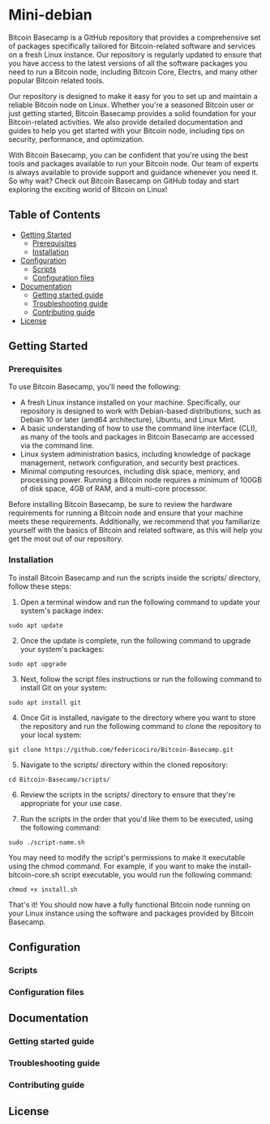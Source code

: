 # Mini-debian
Bitcoin Basecamp is a GitHub repository that provides a comprehensive set of packages specifically tailored for Bitcoin-related software and services on a fresh Linux instance. Our repository is regularly updated to ensure that you have access to the latest versions of all the software packages you need to run a Bitcoin node, including Bitcoin Core, Electrs, and many other popular Bitcoin related tools.

Our repository is designed to make it easy for you to set up and maintain a reliable Bitcoin node on Linux. Whether you're a seasoned Bitcoin user or just getting started, Bitcoin Basecamp provides a solid foundation for your Bitcoin-related activities. We also provide detailed documentation and guides to help you get started with your Bitcoin node, including tips on security, performance, and optimization.

With Bitcoin Basecamp, you can be confident that you're using the best tools and packages available to run your Bitcoin node. Our team of experts is always available to provide support and guidance whenever you need it. So why wait? Check out Bitcoin Basecamp on GitHub today and start exploring the exciting world of Bitcoin on Linux!

## Table of Contents
- [Getting Started](#getting-started)
  - [Prerequisites](#prerequisites)
  - [Installation](#installation)
- [Configuration](#configuration)
  - [Scripts](#scripts)
  - [Configuration files](#configuration-files)
- [Documentation](#documentation)
  - [Getting started guide](#getting-started-guide)
  - [Troubleshooting guide](#troubleshooting-guide)
  - [Contributing guide](#contributing-guide)
- [License](#license)

## Getting Started
### Prerequisites
To use Bitcoin Basecamp, you'll need the following:

- A fresh Linux instance installed on your machine. Specifically, our repository is designed to work with Debian-based distributions, such as Debian 10 or later (amd64 architecture), Ubuntu, and Linux Mint.
- A basic understanding of how to use the command line interface (CLI), as many of the tools and packages in Bitcoin Basecamp are accessed via the command line.
- Linux system administration basics, including knowledge of package management, network configuration, and security best practices.
- Minimal computing resources, including disk space, memory, and processing power. Running a Bitcoin node requires a minimum of 100GB of disk space, 4GB of RAM, and a multi-core processor.

Before installing Bitcoin Basecamp, be sure to review the hardware requirements for running a Bitcoin node and ensure that your machine meets these requirements. Additionally, we recommend that you familiarize yourself with the basics of Bitcoin and related software, as this will help you get the most out of our repository.

### Installation
To install Bitcoin Basecamp and run the scripts inside the scripts/ directory, follow these steps:

1. Open a terminal window and run the following command to update your system's package index:

```sudo apt update```

2. Once the update is complete, run the following command to upgrade your system's packages:

```sudo apt upgrade```

3. Next, follow the script files instructions or run the following command to install Git on your system:

```sudo apt install git```

4. Once Git is installed, navigate to the directory where you want to store the repository and run the following command to clone the repository to your local system:

```git clone https://github.com/federicociro/Bitcoin-Basecamp.git```

5. Navigate to the scripts/ directory within the cloned repository:

```cd Bitcoin-Basecamp/scripts/```

6. Review the scripts in the scripts/ directory to ensure that they're appropriate for your use case.

7. Run the scripts in the order that you'd like them to be executed, using the following command:

```sudo ./script-name.sh```

You may need to modify the script's permissions to make it executable using the chmod command. For example, if you want to make the install-bitcoin-core.sh script executable, you would run the following command:

```chmod +x install.sh```

That's it! You should now have a fully functional Bitcoin node running on your Linux instance using the software and packages provided by Bitcoin Basecamp.

## Configuration
### Scripts


### Configuration files

## Documentation
### Getting started guide
### Troubleshooting guide
### Contributing guide

## License

